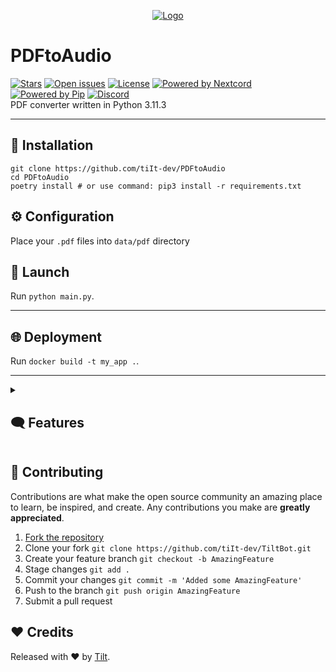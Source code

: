 <div align="center">

[![Logo](https://i.ytimg.com/vi/H4x9n4Dm8TE/maxresdefault.jpg)](https://tiltbot.ru/)
</div>

# PDFtoAudio
[![Stars](https://custom-icon-badges.demolab.com/github/stars/tiIt-dev/PDFtoAudio?logo=star)](https://github.com/tiIt-dev/PDFtoAudio/stargazers')
[![Open issues](https://custom-icon-badges.demolab.com/github/issues-raw/tiIt-dev/PDFtoAudio?logo=issue)](https://github.com/tiIt-dev/TiltBot/issues)
[![License](https://custom-icon-badges.demolab.com/github/license/tiIt-dev/PDFtoAudio?logo=law)](https://github.com/DenverCoder1/custom-icon-badges/blob/main/LICENSE?rgh-link-date=2023-03-15T18%3A10%3A26Z "license MIT")
[![Powered by Nextcord](https://custom-icon-badges.herokuapp.com/badge/-Powered%20by%20Loguru-0d1620?logo=loguru)](https://github.com/nextcord/nextcord "Powered by Nextcord")
[![Powered by Pip](https://custom-icon-badges.herokuapp.com/badge/-Powered%20by%20Poetry-0d1620?logo=poetry)](https://python-poetry.org "Powered by Poetry")
[![Discord](https://custom-icon-badges.demolab.com/discord/957236693587591168?color=7289DA&logo=comments&label=discord&logoColor=white)](https://discord.com/invite/TU9TcQBCaX
"Official discord Server") \
PDF converter written in Python 3.11.3 
___

## 🧩 Installation
```
git clone https://github.com/tiIt-dev/PDFtoAudio 
cd PDFtoAudio
poetry install # or use command: pip3 install -r requirements.txt
```

## ⚙ Configuration
Place your `.pdf` files into `data/pdf` directory

## 🚀 Launch
Run `python main.py`.

___

## 🌐 Deployment
Run `docker build -t my_app .`.

___

<details>
  <summary><h2>🗨 Features</h2></summary>
  <br>

  ### 📒 Logs
  - [X] **`This project uses convenient logging from loguru`**
  ### 🗃️ Dataclasses
  - [X] **`This project uses dataclasses for ease of use.`**

  ### 🧪 Tests
- [X] **`This project has a test unit`**


</details>

## 🤝 Contributing

Contributions are what make the open source community an amazing place to learn, be inspired, and create. 
Any contributions you make are **greatly appreciated**.

1. [Fork the repository](https://github.com/tiIt-dev/PDFtoAudio/fork)
2. Clone your fork `git clone https://github.com/tiIt-dev/TiltBot.git`
3. Create your feature branch `git checkout -b AmazingFeature`
4. Stage changes `git add .`
5. Commit your changes `git commit -m 'Added some AmazingFeature'`
6. Push to the branch `git push origin AmazingFeature`
7. Submit a pull request

## ❤️ Credits

Released with ❤️ by [Tilt](https://github.com/tiIt-dev).
